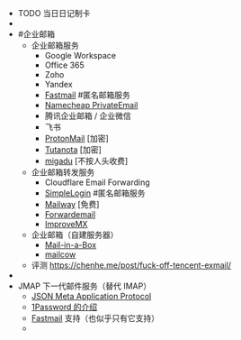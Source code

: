 - TODO  当日日记制卡
-
- #企业邮箱
	- 企业邮箱服务
		- Google Workspace
		- Office 365
		- Zoho
		- Yandex
		- [Fastmail](https://www.fastmail.com/) #匿名邮箱服务
		- [Namecheap PrivateEmail](https://privateemail.com/)
		- 腾讯企业邮箱 / 企业微信
		- 飞书
		- [ProtonMail](https://protonmail.com/) [加密]
		- [Tutanota](https://tutanota.com/) [加密]
		- [migadu](https://www.migadu.com/pricing/) [不按人头收费]
	- 企业邮箱转发服务
		- Cloudflare Email Forwarding
		- [SimpleLogin](https://simplelogin.io/) #匿名邮箱服务
		- [Mailway](https://mailway.app/) [免费]
		- [Forwardemail](https://forwardemail.net/en)
		- [ImproveMX](https://improvmx.com/pricing/)
	- 企业邮箱（自建服务器）
		- [Mail-in-a-Box](https://mailinabox.email/)
		- [mailcow](https://mailcow.email/)
	- 评测 https://chenhe.me/post/fuck-off-tencent-exmail/
-
- JMAP 下一代邮件服务（替代 IMAP）
	- [JSON Meta Application Protocol](https://jmap.io/index.html)
	- [1Password 的介绍](https://blog.1password.com/making-masked-email-with-jmap/)
	- [Fastmail](https://fastmail.com) 支持（也似乎只有它支持）
	-